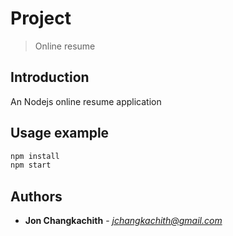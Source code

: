 # Project
> Online resume


## Introduction

An Nodejs online resume application

## Usage example

```sh
npm install
npm start
```

## Authors

* **Jon Changkachith** - *<jchangkachith@gmail.com>*

